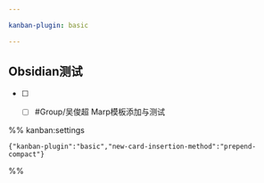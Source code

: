 ```yaml
---

kanban-plugin: basic

---
```


## Obsidian测试

- [ ] - [ ] #Group/吴俊超 Marp模板添加与测试




%% kanban:settings
```
{"kanban-plugin":"basic","new-card-insertion-method":"prepend-compact"}
```
%%